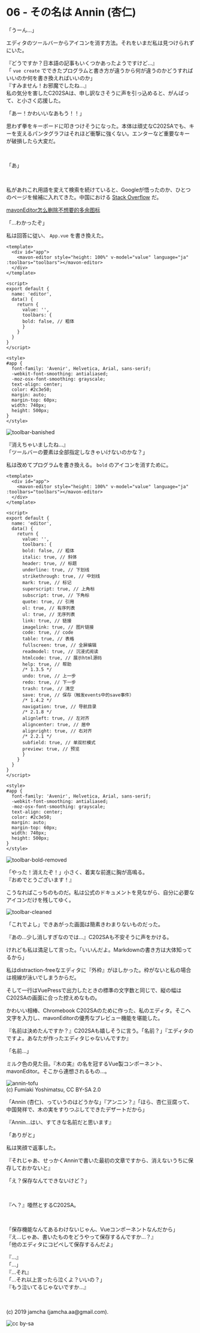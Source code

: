 

# 06 - その名は Annin (杏仁)

「うーん…」

エディタのツールバーからアイコンを消す方法。それをいまだ私は見つけられずにいた。

『どうですか？日本語の記事もいくつかあったようですけど…』  
「 `vue create` でできたプログラムと書き方が違うから何が違うのかどうすればいいのか何を書き換えればいいのか」  
『すみません！お邪魔でしたね…』  
私の気分を害したC202SAは、申し訳なさそうに声を引っ込めると、がんばって、と小さく応援した。

「あー！かわいいなあもう！！」

思わず拳をキーボードに叩きつけそうになった。本体は頑丈なC202SAでも、キーを支えるパンタグラフはそれほど衝撃に強くない。エンターなど重要なキーが破損したら大変だ。

<br>

「あ」

<br>

私があれこれ用語を変えて検索を続けていると、Googleが悟ったのか、ひとつのページを候補に入れてきた。中国における [Stack Overflow](https://stackoverflow.com/) だ。

[mavonEditor怎么删除不想要的多余图标](https://segmentfault.com/q/1010000012794420/a-1020000015628222)

「…わかったぞ」

私は回答に従い、 `App.vue` を書き換えた。

```vue
<template>
  <div id="app">
    <mavon-editor style="height: 100%" v-model="value" language="ja" :toolbars="toolbars"></mavon-editor>
  </div>
</template>

<script>
export default {
  name: 'editor',
  data() {
    return {
      value: '',
      toolbars: {
      bold: false, // 粗体
      }
    }
  }
}
</script>

<style>
#app {
  font-family: 'Avenir', Helvetica, Arial, sans-serif;
  -webkit-font-smoothing: antialiased;
  -moz-osx-font-smoothing: grayscale;
  text-align: center;
  color: #2c3e50;
  margin: auto;
  margin-top: 60px;
  width: 740px;
  height: 500px;
}
</style>
```

![toolbar-banished](./img/toolbar-banished.png)

『消えちゃいましたね…』  
「ツールバーの要素は全部指定しなきゃいけないのかな？」

私は改めてプログラムを書き換える。 `bold` のアイコンを消すために。

```vue
<template>
  <div id="app">
    <mavon-editor style="height: 100%" v-model="value" language="ja" :toolbars="toolbars"></mavon-editor>
  </div>
</template>

<script>
export default {
  name: 'editor',
  data() {
    return {
      value: '',
      toolbars: {
      bold: false, // 粗体
      italic: true, // 斜体
      header: true, // 标题
      underline: true, // 下划线
      strikethrough: true, // 中划线
      mark: true, // 标记
      superscript: true, // 上角标
      subscript: true, // 下角标
      quote: true, // 引用
      ol: true, // 有序列表
      ul: true, // 无序列表
      link: true, // 链接
      imagelink: true, // 图片链接
      code: true, // code
      table: true, // 表格
      fullscreen: true, // 全屏编辑
      readmodel: true, // 沉浸式阅读
      htmlcode: true, // 展示html源码
      help: true, // 帮助
      /* 1.3.5 */
      undo: true, // 上一步
      redo: true, // 下一步
      trash: true, // 清空
      save: true, // 保存（触发events中的save事件）
      /* 1.4.2 */
      navigation: true, // 导航目录
      /* 2.1.8 */
      alignleft: true, // 左对齐
      aligncenter: true, // 居中
      alignright: true, // 右对齐
      /* 2.2.1 */
      subfield: true, // 单双栏模式
      preview: true, // 预览
      }
    }
  }
}
</script>

<style>
#app {
  font-family: 'Avenir', Helvetica, Arial, sans-serif;
  -webkit-font-smoothing: antialiased;
  -moz-osx-font-smoothing: grayscale;
  text-align: center;
  color: #2c3e50;
  margin: auto;
  margin-top: 60px;
  width: 740px;
  height: 500px;
}
</style>
```

![toolbar-bold-removed](./img/toolbar-bold-removed.png)

「やった！消えたぞ！」小さく、着実な前進に胸が高鳴る。  
『おめでとうございます！』

こうなればこっちのものだ。私は公式のドキュメントを見ながら、自分に必要なアイコンだけを残してゆく。

![toolbar-cleaned](./img/toolbar-cleaned.png)

「これでよし」できあがった画面は簡素きわまりないものだった。

『あの…少し消しすぎなのでは…』C202SAも不安そうに声をかける。

けれども私は満足して言った。「いいんだよ。Markdownの書き方は大体知ってるから」

私はdistraction-freeなエディタに『外枠』がほしかった。枠がないと私の場合は視線が泳いでしまうからだ。

そして一行はVuePressで出力したときの標準の文字数と同じで、縦の幅はC202SAの画面に合った控えめなもの。

かわいい相棒、Chromebook C202SAのために作った、私のエディタ。そこへ文字を入力し、mavonEditorの優秀なプレビュー機能を堪能した。

『名前は決めたんですか？』C202SAも嬉しそうに言う。「名前？」『エディタのですよ。あなたが作ったエディタじゃないんですか』

「名前…」

ミルク色の見た目。『木の実』の名を冠するVue製コンポーネント、mavonEditor。そこから連想されるもの…。

![annin-tofu](https://upload.wikimedia.org/wikipedia/commons/8/8a/Almond_jelly.jpg)  
(c) Fumiaki Yoshimatsu, CC BY-SA 2.0

「Annin (杏仁)、っていうのはどうかな」『アンニン？』「ほら、杏仁豆腐って、中国発祥で、木の実をすりつぶしてできたデザートだから」

『Annin…はい、すてきな名前だと思います』  

「ありがと」

私は笑顔で返事した。

『それじゃあ、せっかくAnninで書いた最初の文章ですから、消えないうちに保存しておかないと』

「え？保存なんてできないけど？」

<br>

『へ？』唖然とするC202SA。

<br>

「保存機能なんてあるわけないじゃん、Vueコンポーネントなんだから」  
『え…じゃあ、書いたものをどうやって保存するんですか…？』  
「他のエディタにコピペして保存するんだよ」  

『…』  
「…」  
『…それ』  
「…それ以上言ったら泣くよ？いいの？」  
『もう泣いてるじゃないですか…』

<br>
<br>
(c) 2019 jamcha (jamcha.aa@gmail.com).

![cc by-sa](https://i.creativecommons.org/l/by-sa/4.0/88x31.png)

